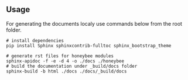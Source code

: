 
## Usage
For generating the documents localy use commands below from the root folder. 

```shell
# install dependencies
pip install Sphinx sphinxcontrib-fulltoc sphinx_bootstrap_theme

# generate rst files for honeybee modules
sphinx-apidoc -f -e -d 4 -o ./docs ./honeybee
# build the documentation under _build/docs folder
sphinx-build -b html ./docs ./docs/_build/docs
```
